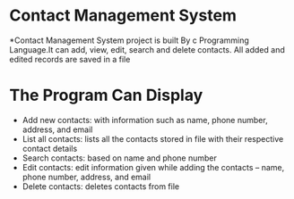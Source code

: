 # Contact Management System
*Contact Management System project is built By c Programming Language.It can add, view, edit, search and delete contacts. All added and edited records are saved in a file
# The Program Can Display
* Add new contacts: with information such as name, phone number, address, and email
* List all contacts: lists all the contacts stored in file with their respective contact details
* Search contacts: based on name and phone number
* Edit contacts: edit information given while adding the contacts – name, phone number, address, and email
* Delete contacts: deletes contacts from file

